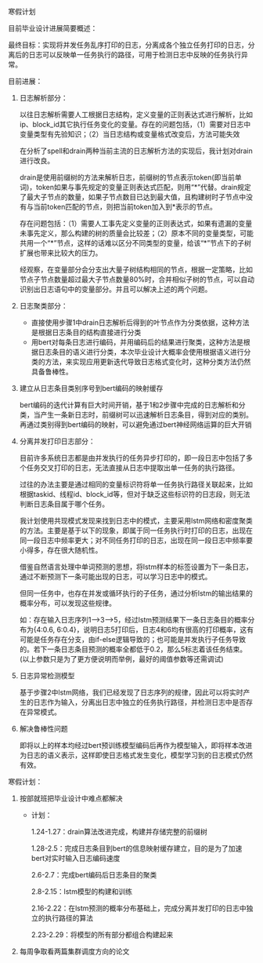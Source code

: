 寒假计划

目前毕业设计进展简要概述：

最终目标：实现将并发任务乱序打印的日志，分离成各个独立任务打印的日志，分离后的日志可以反映单一任务执行的路径，可用于检测日志中反映的任务执行异常。



目前进展：

1. 日志解析部分：

   以往日志解析需要人工根据日志结构，定义变量的正则表达式进行解析，比如ip、block_id其它执行任务变化的变量。存在的问题包括，（1）需要对日志中变量类型有先验知识；（2）当日志结构或变量格式改变后，方法可能失效

   在分析了spell和drain两种当前主流的日志解析方法的实现后，我计划对drain进行改良。

   drain是使用前缀树的方法来解析日志，前缀树的节点表示token(即当前单词)，token如果与事先规定的变量正则表达式匹配，则用“*”代替。drain规定了最大子节点的数量，如果子节点数目已达到最大值，且构建树时子节点中没有与当前token匹配的节点，则把当前token加入到\*表示的节点。

   存在问题包括：（1）需要人工事先定义变量的正则表达式，如果有遗漏的变量未事先定义，那么构建的树的质量会比较差；（2）原本不同的变量类型，可能共用一个“*”节点，这样的话难以区分不同类型的变量，给该“\*”节点下的子树扩展也带来比较大的压力。

   经观察，在变量部分会分支出大量子树结构相同的节点，根据一定策略，比如节点子节点数量超过最大子节点数量80%时，合并相似子树的节点，可以自动识别出日志语句中的变量部分。并且可以解决上述的两个问题。

2. 日志聚类部分：
   - 直接使用步骤1中drain日志解析后得到的叶节点作为分类依据，这种方法是根据日志条目的结构直接进行分类
   - 用bert对每条日志进行编码，并用编码后的结果进行聚类，这种方法是根据日志条目的语义进行分类，本次毕业设计大概率会使用根据语义进行分类的方法，来实现应用更新迭代导致日志格式变化时，这种分类方法仍然具备鲁棒性。

3. 建立从日志条目类别序号到bert编码的映射缓存

   bert编码的迭代计算有巨大时间开销，基于1和2步骤中完成的日志解析和分类，当产生一条新日志时，前缀树可以迅速解析日志条目，得到对应的类别。再通过类别得到bert编码的映射，可以避免通过bert神经网络运算的巨大开销

4. 分离并发打印日志部分：

   目前许多系统日志都是由并发执行的任务异步打印的，即一段日志中包括了多个任务交叉打印的日志，无法直接从日志中提取出单一任务的执行路径。

   过往的办法主要是通过相同的变量标识符将单一任务执行路径关联起来，比如根据taskid、线程id、block_id等，但对于缺乏这些标识符的日志段，则无法判断日志条目属于哪个任务。

   我计划使用共现模式发现来找到日志中的模式，主要采用lstm网络和密度聚类的方法。主要是基于以下的现象，即属于同一任务执行时打印的日志，出现在同一段日志中频率更大；对不同任务打印的日志，出现在同一段日志中频率要小得多，存在很大随机性。

   借鉴自然语言处理中单词预测的思想，将lstm样本的标签设置为下一条日志，通过不断预测下一条可能出现的日志，可以学习日志中的模式。

   但同一任务中，也存在并发或循环执行的子任务，通过分析lstm的输出结果的概率分布，可以发现这些规律。

   如：存在输入日志序列1—>3—>5，经过lstm预测结果下一条日志条目的概率分布为{4:0.6, 6:0.4}，说明日志5打印后，日志4和6均有很高的打印概率，这有可能是任务存在分支，由if-else逻辑导致的；也可能是并发执行子任务导致的。若下一条日志条目预测的概率全都低于0.2，那么5标志着该任务结束。(以上参数只是为了更方便说明而举例，最好的阈值参数等还需调试)

   

5. 日志异常检测模型

   基于步骤2中lstm网络，我们已经发现了日志序列的规律，因此可以将实时产生的日志作为输入，分离出日志中独立的任务执行路径，并检测日志中是否存在异常模式。



6. 解决鲁棒性问题

   即将以上的样本均经过bert预训练模型编码后再作为模型输入，即将样本改进为日志的语义表示，这样即使日志格式发生变化，模型学习到的日志模式仍然有效。



寒假计划：

1. 按部就班把毕业设计中难点都解决

   - 计划：

     1.24-1.27：drain算法改进完成，构建并存储完整的前缀树

     1.28-2.5：完成日志条目到bert的信息映射缓存建立，目的是为了加速bert对实时输入日志编码速度

     2.6-2.7：完成bert编码后日志条目的聚类

     2.8-2.15：lstm模型的构建和训练

     2.16-2.22：在lstm预测的概率分布基础上，完成分离并发打印的日志中独立的执行路径的算法

     2.23-2.29：将模型的所有部分都组合构建起来

     

2. 每周争取看两篇集群调度方向的论文

